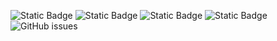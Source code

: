 ![Static Badge](https://img.shields.io/badge/blacklists-61-000000) ![Static Badge](https://img.shields.io/badge/blacklisted-2940580-cc0000) ![Static Badge](https://img.shields.io/badge/whitelisted-2251-00CC00) ![Static Badge](https://img.shields.io/badge/streaming_blacklist-28107-000000) ![GitHub issues](https://img.shields.io/github/issues/fabriziosalmi/blacklists)
